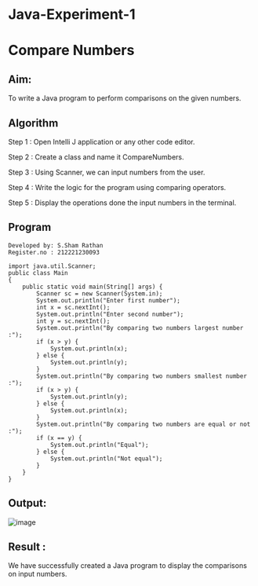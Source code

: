 # Java-Experiment-1

# Compare Numbers

## Aim:
  To write a Java program to perform comparisons on the given numbers.
  
## Algorithm

Step 1 : Open Intelli J application or any other code editor.

Step 2 : Create a class and name it CompareNumbers.

Step 3 : Using Scanner, we can input numbers from the user.

Step 4 : Write the logic for the program using comparing operators.

Step 5 : Display the operations done the input numbers in the terminal.

## Program
```
Developed by: S.Sham Rathan
Register.no : 212221230093

import java.util.Scanner;
public class Main
{
    public static void main(String[] args) {
        Scanner sc = new Scanner(System.in);
        System.out.println("Enter first number");
        int x = sc.nextInt();
        System.out.println("Enter second number");
        int y = sc.nextInt();
        System.out.println("By comparing two numbers largest number :");
        if (x > y) {
            System.out.println(x);
        } else {
            System.out.println(y);
        }
        System.out.println("By comparing two numbers smallest number :");
        if (x > y) {
            System.out.println(y);
        } else {
            System.out.println(x);
        }
        System.out.println("By comparing two numbers are equal or not :");
        if (x == y) {
            System.out.println("Equal");
        } else {
            System.out.println("Not equal");
        }
    }
}
```




## Output:
![image](https://github.com/ShamRathan/Java-Experiment-2/assets/93587823/b4309277-863f-4a54-83a4-1da36373ac81)



## Result :
  We have successfully created a Java program to display the comparisons on input numbers.
